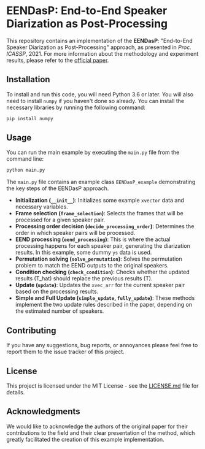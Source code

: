 # EENDasP: End-to-End Speaker Diarization as Post-Processing

This repository contains an implementation of the **EENDasP**: "End-to-End Speaker Diarization as Post-Processing" approach, as presented in *Proc. ICASSP*, 2021. For more information about the methodology and experiment results, please refer to the [official paper](https://arxiv.org/abs/2012.10055).

## Installation

To install and run this code, you will need Python 3.6 or later. You will also need to install `numpy` if you haven't done so already. You can install the necessary libraries by running the following command:

```sh
pip install numpy
```

## Usage

You can run the main example by executing the `main.py` file from the command line:

```sh
python main.py
```

The `main.py` file contains an example class `EENDasP_example` demonstrating the key steps of the EENDasP approach. 

- **Initialization (`__init__`)**: Initializes some example `xvector` data and necessary variables.
- **Frame selection (`frame_selection`)**: Selects the frames that will be processed for a given speaker pair.
- **Processing order decision (`decide_processing_order`)**: Determines the order in which speaker pairs will be processed.
- **EEND processing (`eend_processing`)**: This is where the actual processing happens for each speaker pair, generating the diarization results. In this example, some dummy `ys` data is used.
- **Permutation solving (`solve_permutation`)**: Solves the permutation problem to match the EEND outputs to the original speakers.
- **Condition checking (`check_condition`)**: Checks whether the updated results (T_hat) should replace the previous results (T).
- **Update (`update`)**: Updates the `xvec_arr` for the current speaker pair based on the processing results.
- **Simple and Full Update (`simple_update`, `fully_update`)**: These methods implement the two update rules described in the paper, depending on the estimated number of speakers.

## Contributing

If you have any suggestions, bug reports, or annoyances please feel free to report them to the issue tracker of this project.

## License

This project is licensed under the MIT License - see the [LICENSE.md](LICENSE.md) file for details.

## Acknowledgments

We would like to acknowledge the authors of the original paper for their contributions to the field and their clear presentation of the method, which greatly facilitated the creation of this example implementation.

